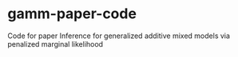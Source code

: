 # gamm-paper-code
Code for paper Inference for generalized additive mixed models via penalized marginal likelihood
